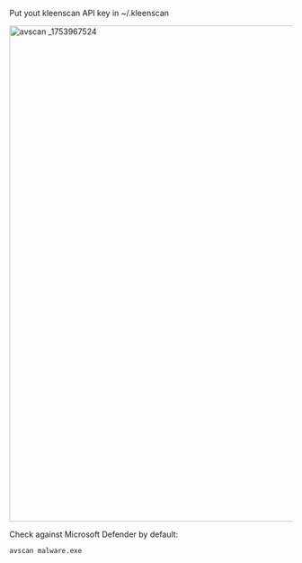 Put yout kleenscan API key in ~/.kleenscan

<img width="2014" height="881" alt="avscan _1753967524" src="https://github.com/user-attachments/assets/a959b0f2-e350-45c3-956b-767ffbae5d06" />

Check against Microsoft Defender by default:
```
avscan malware.exe
```
